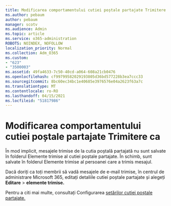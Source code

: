 ```yaml
---
title: Modificarea comportamentului cutiei poștale partajate Trimitere ca
ms.author: pebaum
author: pebaum
manager: scotv
ms.audience: Admin
ms.topic: article
ms.service: o365-administration
ROBOTS: NOINDEX, NOFOLLOW
localization_priority: Normal
ms.collection: Adm_O365
ms.custom:
- "623"
- "3500003"
ms.assetid: 49fa4633-7c50-40cd-a064-608a21cb0476
ms.openlocfilehash: cf99799582029193805d36bd577228b3ea7ccc33
ms.sourcegitcommit: 8bc60ec34bc1e40685e3976576e04a2623f63a7c
ms.translationtype: MT
ms.contentlocale: ro-RO
ms.lasthandoff: 04/15/2021
ms.locfileid: "51817986"
---
```

# <a name="changing-shared-mailbox-send-as-behavior"></a>Modificarea comportamentului cutiei poștale partajate Trimitere ca

În mod implicit, mesajele trimise de la cutia poștală partajată nu sunt salvate în folderul Elemente trimise al cutiei poștale partajate. În schimb, sunt salvate în folderul Elemente trimise al persoanei care a trimis mesajul.
  
Dacă doriți ca toți membrii să vadă mesajele de e-mail trimise, în centrul de administrare Microsoft 365, editați detaliile cutiei poștale partajate și alegeți **Editare** \> **elemente trimise.**
  
Pentru a citi mai multe, consultați Configurarea [setărilor cutiei poștale partajate.](https://docs.microsoft.com/microsoft-365/admin/email/configure-a-shared-mailbox#allow-everyone-to-see-the-sent-email-the-replies)
  